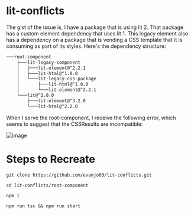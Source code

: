# lit-conflicts

The gist of the issue is, I have a package that is using lit 2.  That package has a custom element dependency that uses lit 1.  This legacy element also has a dependency on a package that is vending a CSS template that it is consuming as part of its styles.  Here's the dependency structure:

```bash
───root-component
    ├───lit-legacy-component
    │   ├───lit-element@^2.2.1
    │   ├───lit-html@^1.0.0
    |   └───lit-legacy-css-package
    |       ├───lit-html@^1.0.0
    │       └───lit-element@^2.2.1
    └───lit@^2.0.0
        ├───lit-element@^3.2.0
        └───lit-html@^2.2.0
```

When I serve the root-component, I receive the following error, which seems to suggest that the CSSResults are incompatible:

![image](https://user-images.githubusercontent.com/42701217/158411401-f6c9ba75-cbb4-4c15-92fa-c8b1e9f755ff.png)

# Steps to Recreate

```
git clone https://github.com/evanjo03/lit-conflicts.git

cd lit-conflicts/root-component

npm i

npm run tsc && npm run start
```
